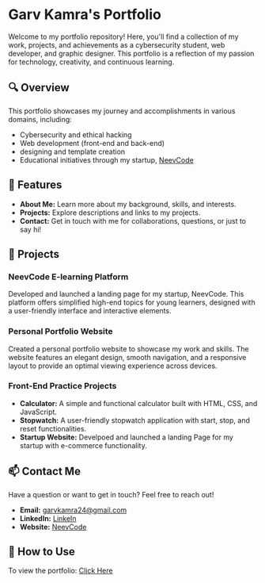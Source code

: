 # Garv Kamra's Portfolio

Welcome to my portfolio repository! Here, you'll find a collection of my work, projects, and achievements as a cybersecurity student, web developer, and graphic designer. This portfolio is a reflection of my passion for technology, creativity, and continuous learning.

## 🔍 Overview

This portfolio showcases my journey and accomplishments in various domains, including:
- Cybersecurity and ethical hacking
- Web development (front-end and back-end)
- designing and template creation
- Educational initiatives through my startup, [NeevCode](https://neevcode.com)

## 🌟 Features

- **About Me:** Learn more about my background, skills, and interests.
- **Projects:** Explore descriptions and links to my projects.
- **Contact:** Get in touch with me for collaborations, questions, or just to say hi!

## 📂 Projects

### NeevCode E-learning Platform
Developed and launched a landing page for my startup, NeevCode. This platform offers simplified high-end topics for young learners, designed with a user-friendly interface and interactive elements.

### Personal Portfolio Website
Created a personal portfolio website to showcase my work and skills. The website features an elegant design, smooth navigation, and a responsive layout to provide an optimal viewing experience across devices.

### Front-End Practice Projects
- **Calculator:** A simple and functional calculator built with HTML, CSS, and JavaScript.
- **Stopwatch:** A user-friendly stopwatch application with start, stop, and reset functionalities.
- **Startup Website:** Develpoed and launched a landing Page for my startup with e-commerce functionality.

## 📫 Contact Me

Have a question or want to get in touch? Feel free to reach out!
- **Email:** garvkamra24@gmail.com
- **LinkedIn:** [LinkeIn](https://www.linkedin.com/in/garvkamra/)
- **Website:** [NeevCode](https://neevcode.com)

## 🚀 How to Use

To view the portfolio:
[Click Here](https://www.securegarv.tech/)
